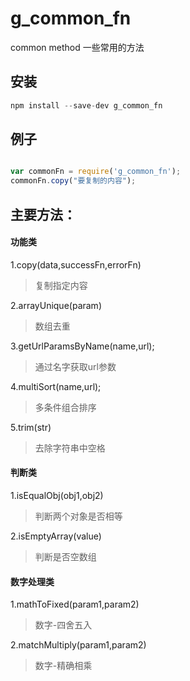 # g_common_fn
common method 一些常用的方法

## 安装
```javascript 
npm install --save-dev g_common_fn
```

## 例子
```javascript 

var commonFn = require('g_common_fn');
commonFn.copy("要复制的内容");

```


## 主要方法：

#### 功能类
1.copy(data,successFn,errorFn)
> 复制指定内容

2.arrayUnique(param)
> 数组去重

3.getUrlParamsByName(name,url);
> 通过名字获取url参数

4.multiSort(name,url);
> 多条件组合排序

5.trim(str)
> 去除字符串中空格


#### 判断类
1.isEqualObj(obj1,obj2)
> 判断两个对象是否相等

2.isEmptyArray(value)
> 判断是否空数组


#### 数字处理类
1.mathToFixed(param1,param2)
> 数字-四舍五入

2.matchMultiply(param1,param2)
> 数字-精确相乘
